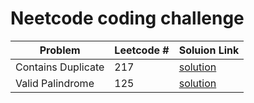 # Neetcode coding challenge

| Problem            | Leetcode # | Soluion Link                                                                                                |
| ------------------ | ---------- | ----------------------------------------------------------------------------------------------------------- |
| Contains Duplicate | 217        | [solution](https://github.com/Manuelopez/Neetcode/blob/main/arrays%20%26%20hashing/Contains%20Duplicate.md) |
| Valid Palindrome   | 125        | [solution](https://leetcode.com/problems/valid-palindrome/description/)                                     |

